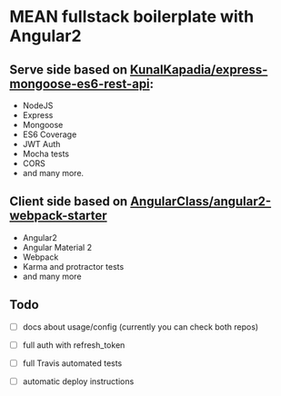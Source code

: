 # MEAN fullstack boilerplate with Angular2

## Serve side based on [KunalKapadia/express-mongoose-es6-rest-api](https://github.com/KunalKapadia/express-mongoose-es6-rest-api):
- NodeJS
- Express
- Mongoose
- ES6 Coverage
- JWT Auth
- Mocha tests
- CORS
- and many more.

## Client side based on [AngularClass/angular2-webpack-starter](https://github.com/AngularClass/angular2-webpack-starter)
- Angular2
- Angular Material 2
- Webpack
- Karma and protractor tests
- and many more

## Todo
- [ ] docs about usage/config (currently you can check both repos)
- [ ] full auth with refresh_token
- [ ] full Travis automated tests
- [ ] automatic deploy instructions

